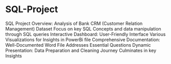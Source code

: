 # SQL-Project
SQL Project Overview:  Analysis of Bank CRM (Customer Relation Management) Dataset Focus on key SQL Concepts and data manipulation through SQL queries
Interactive Dashboard:  User-Friendly Interface Various Visualizations for Insights in PowerBi file
Comprehensive Documentation:  Well-Documented Word File Addresses Essential Questions
Dynamic Presentation:  Data Preparation and Cleaning Journey Culminates in key Insights
